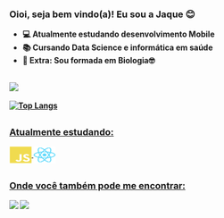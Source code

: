 ### <b/> Oioi, seja bem vindo(a)! Eu sou a Jaque 😊

- 💻 Atualmente estudando desenvolvimento Mobile
- 📚 Cursando Data Science e informática em saúde
- 🧬 Extra: Sou formada em Biologia🤓

##

<div>
<a href="https://github.com/JaqueGraciano">
<img height="180" src=https://github-readme-stats.vercel.app/api?username=JaqueGraciano&show_icons=true&theme=dark&include_all_commits=true&count_private=true/'>
<div/>  

![Top Langs](https://github-readme-stats.vercel.app/api/top-langs/?username=JaqueGraciano&layout=compact&theme=dark)
##

### Atualmente estudando:
<div style="display: inline_block">
  <img align="center" alt="Math-Js" height="30" width="40" src="https://raw.githubusercontent.com/devicons/devicon/master/icons/javascript/javascript-plain.svg">
  <img align="center" alt="Math-React" height="30" width="40" src="https://raw.githubusercontent.com/devicons/devicon/master/icons/react/react-original.svg">

<div/>

##

### Onde você também pode me encontrar:
<a href="https://www.linkedin.com/in/jaqueline-da-silva-graciano" target="_blank"><img src="https://img.shields.io/badge/-LinkedIn-%230077B5?style=for-the-badge&logo=linkedin&logoColor=white" target="_blank"></a>
<a href = "mailto:jaque.graciano@outlook.com"><img src="https://img.shields.io/badge/-Gmail-%23333?style=for-the-badge&logo=gmail&logoColor=white" target="_blank"></a>

              
  

